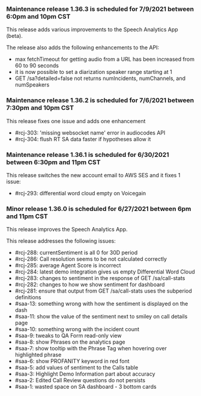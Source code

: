 ### Maintenance release 1.36.3 is scheduled for 7/9/2021 between 6:0pm and 10pm CST

This release adds various improvements to the Speech Analytics App (beta).

The release also adds the following enhancements to the API:
* max fetchTimeout for getting audio from a URL has been increased from 60 to 90 seconds
* it is now possible to set a diarization speaker range starting at 1
* GET /sa?detailed=false not returns numIncidents, numChannels, and numSpeakers

### Maintenance release 1.36.2 is scheduled for 7/6/2021 between 7:30pm and 10pm CST

This release fixes one issue and adds one enhancement
* #rcj-303: 'missing websocket name' error in audiocodes API 
* #rcj-304: flush RT SA data faster if hypotheses allow it

### Maintenance release 1.36.1 is scheduled for 6/30/2021 between 6:30pm and 11pm CST

This release switches the new account email to AWS SES and it fixes 1 issue:
* #rcj-293: differential word cloud empty on Voicegain

### Minor release 1.36.0 is scheduled for 6/27/2021 between 6pm and 11pm CST

This release improves the Speech Analytics App.

This release addresses the following issues:
* #rcj-288: currentSentiment is all 0 for 30D period
* #rcj-286: Call resolution seems to be not calculated correctly
* #rcj-285: average Agent Score is incorrect
* #rcj-284: latest demo integration gives us empty Differential Word Cloud 
* #rcj-283: changes to sentiment in the response of GET /sa/call-stats
* #rcj-282: changes to how we show sentiment for dashboard
* #rcj-281: ensure that output from GET /sa/call-stats uses the subperiod definitions 
* #saa-13: something wrong with how the sentiment is displayed on the dash
* #saa-11: show the value of the sentiment next to smiley on call details page
* #saa-10: something wrong with the incident count
* #saa-9: tweaks to QA Form read-only view
* #saa-8: show Phrases on the analytics page
* #saa-7: show tooltip with the Phrase Tag when hovering over highlighted phrase
* #saa-6: show PROFANITY keyword in red font
* #saa-5: add values of sentiment to the Calls table
* #saa-3: Highlight Demo Information part about accuracy
* #saa-2: Edited Call Review questions do not persists
* #saa-1: wasted space on SA dashboard - 3 bottom cards















 













































